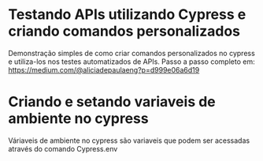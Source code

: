 # Testando APIs utilizando Cypress e criando comandos personalizados

Demonstração simples de como criar comandos personalizados no cypress e utiliza-los nos testes automatizados de APIs. Passo a passo completo em: https://medium.com/@aliciadepaulaeng?p=d999e06a6d19

# Criando e setando variaveis de ambiente no cypress

Váriaveis de ambiente no cypress são variaveis que podem ser acessadas através do comando Cypress.env
